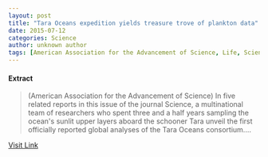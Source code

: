 ```yaml
---
layout: post
title: "Tara Oceans expedition yields treasure trove of plankton data"
date: 2015-07-12
categories: Science
author: unknown author
tags: [American Association for the Advancement of Science, Life, Science, Biology, Science and technology, Nature]
---
```





#### Extract
>(American Association for the Advancement of Science) In five related reports in this issue of the journal Science, a multinational team of researchers who spent three and a half years sampling the ocean's sunlit upper layers aboard the schooner Tara unveil the first officially reported global analyses of the Tara Oceans consortium....



[Visit Link](http://www.eurekalert.org/pub_releases/2015-05/aaft-toe051815.php)


